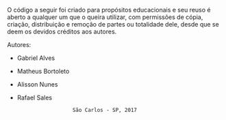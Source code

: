 O código a seguir foi criado para propósitos educacionais e seu reuso é aberto a qualquer um que o queira utilizar, com permissões de cópia, criação, distribuição e remoção de partes ou totalidade dele, desde que se deem os devidos créditos aos autores.

Autores:
* Gabriel Alves

* Matheus Bortoleto

* Alisson Nunes

* Rafael Sales

                        São Carlos - SP, 2017

